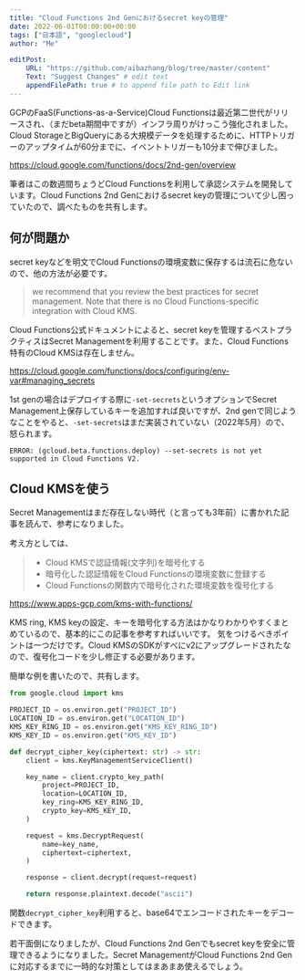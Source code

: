 ```yaml
---
title: "Cloud Functions 2nd Genにおけるsecret keyの管理"
date: 2022-06-01T00:00:00+00:00
tags: ["日本語", "googlecloud"]
author: "Me"

editPost:
    URL: "https://github.com/aibazhang/blog/tree/master/content"
    Text: "Suggest Changes" # edit text
    appendFilePath: true # to append file path to Edit link
---
```


GCPのFaaS(Functions-as-a-Service)Cloud Functionsは最近第二世代がリリースされ、（まだbeta期間中ですが）インフラ周りがけっこう強化されました。Cloud StorageとBigQueryにある大規模データを処理するために、HTTPトリガーのアップタイムが60分までに、イベントトリガーも10分まで伸びました。

https://cloud.google.com/functions/docs/2nd-gen/overview

筆者はこの数週間ちょうどCloud Functionsを利用して承認システムを開発しています。Cloud Functions 2nd Genにおけるsecret keyの管理について少し困っていたので、調べたものを共有します。

## 何が問題か

secret keyなどを明文でCloud Functionsの環境変数に保存するは流石に危ないので、他の方法が必要です。

> we recommend that you review the best practices for secret management. Note that there is no Cloud Functions-specific integration with Cloud KMS.

Cloud Functions公式ドキュメントによると、secret keyを管理するベストプラクティスはSecret Managementを利用することです。また、Cloud Functions特有のCloud KMSは存在しません。

https://cloud.google.com/functions/docs/configuring/env-var#managing_secrets

1st genの場合はデプロイする際に`-set-secrets`というオプションでSecret Management上保存しているキーを追加すれば良いですが、2nd genで同じようなことをやると、`-set-secrets`はまだ実装されていない（2022年5月）ので、怒られます。

```
ERROR: (gcloud.beta.functions.deploy) --set-secrets is not yet supported in Cloud Functions V2.
```

## Cloud KMSを使う

Secret Managementはまだ存在しない時代（と言っても3年前）に書かれた記事を読んで、参考になりました。

考え方としては、

> - Cloud KMSで認証情報(文字列)を暗号化する
> - 暗号化した認証情報をCloud Functionsの環境変数に登録する
> - Cloud Functionsの関数内で暗号化された環境変数を復号化する

https://www.apps-gcp.com/kms-with-functions/

KMS ring, KMS keyの設定、キーを暗号化する方法はかなりわかりやすくまとめているので、基本的にこの記事を参考すればいいです。
気をつけるべきポイントは一つだけです。Cloud KMSのSDKがすべにv2にアップグレードされたなので、復号化コードを少し修正する必要があります。

簡単な例を書いたので、共有します。

```python
from google.cloud import kms

PROJECT_ID = os.environ.get("PROJECT_ID")
LOCATION_ID = os.environ.get("LOCATION_ID")
KMS_KEY_RING_ID = os.environ.get("KMS_KEY_RING_ID")
KMS_KEY_ID = os.environ.get("KMS_KEY_ID")

def decrypt_cipher_key(ciphertext: str) -> str:
    client = kms.KeyManagementServiceClient()

    key_name = client.crypto_key_path(
        project=PROJECT_ID,
        location=LOCATION_ID,
        key_ring=KMS_KEY_RING_ID,
        crypto_key=KMS_KEY_ID,
    )

    request = kms.DecryptRequest(
        name=key_name,
        ciphertext=ciphertext,
    )

    response = client.decrypt(request=request)

    return response.plaintext.decode("ascii")
```
関数`decrypt_cipher_key`利用すると、base64でエンコードされたキーをデコードできます。


若干面倒になりましたが、Cloud Functions 2nd Genでもsecret keyを安全に管理できるようになりました。Secret ManagementがCloud Functions 2nd Genに対応するまでに一時的な対策としてはまあまあ使えるでしょう。